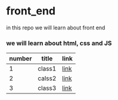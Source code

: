 # front_end
in this repo we will learn about front end
### we will learn about html, css and JS

| number | title | link |
| - | - | - |
| 1 | class1|[link](/classes/class1.md)|
| 2 | calss2|[link](/classes/class2.md)|
| 3 | class3|[link](/classes/class3.md)
